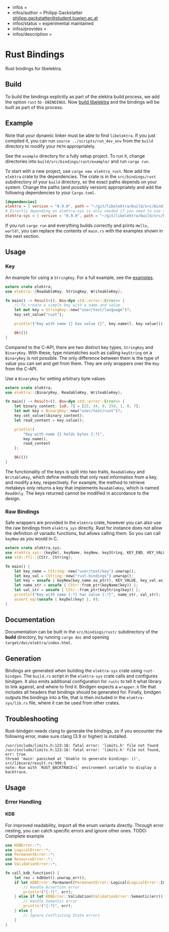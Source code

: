 - infos =
- infos/author = Philipp Gackstatter <philipp.gackstatter@student.tuwien.ac.at>
- infos/status = experimental maintained
- infos/provides =
- infos/description =

# Rust Bindings

Rust bindings for libelektra.

## Build

To build the bindings explicitly as part of the elektra build process, we add the option `rust` to `-DBINDINGS`. Now [build libelektra](../../../doc/COMPILE.md) and the bindings will be built as part of this process.

## Example

Note that your dynamic linker must be able to find `libelektra`. If you just compiled it, you can run `source ../scripts/run_dev_env` from the `build` directory to modify your `PATH` appropriately.

See the `example` directory for a fully setup project. To run it, change directories into `build/src/bindings/rust/example/` and run `cargo run`.

To start with a new project, use `cargo new elektra_rust`. Now add the `elektra` crate to the dependencies. The crate is in the `src/bindings/rust` subdirectory of your `build` directory, so the exact paths depends on your system. Change the paths (and possibly version) appropriately and add the following dependencies to your `Cargo.toml`.

```toml
[dependencies]
elektra = { version = "0.9.0", path = "~/git/libelektra/build/src/bindings/rust/elektra" }
# Directly depending on elektra-sys is only needed if you need to use the raw bindings
elektra-sys = { version = "0.9.0", path = "~/git/libelektra/build/src/bindings/rust/elektra-sys" }
```

If you run `cargo run` and everything builds correctly and prints `Hello, world!`, you can replace the contents of `main.rs` with the examples shown in the next section.

## Usage

### Key

An example for using a `StringKey`. For a full example, see the [examples](elektra/src/examples.rs).

```rust
extern crate elektra;
use elektra::{ReadableKey, StringKey, WriteableKey};

fn main() -> Result<(), Box<dyn std::error::Error>> {
    // To create a simple key with a name and value
    let mut key = StringKey::new("user/test/language")?;
    key.set_value("rust");

    println!("Key with name {} has value {}", key.name(), key.value());

    Ok(())
}
```

Compared to the C-API, there are two distinct key types, `StringKey` and `BinaryKey`. With these, type mismatches such as calling `keyString` on a `BinaryKey` is not possible. The only difference between them is the type of value you can set and get from them. They are only wrappers over the `Key` from the C-API.

Use a `BinaryKey` for setting arbitrary byte values.

```rust
extern crate elektra;
use elektra::{BinaryKey, ReadableKey, WriteableKey};

fn main() -> Result<(), Box<dyn std::error::Error>> {
    let binary_content: [u8; 7] = [25, 34, 0, 254, 1, 0, 7];
    let mut key = BinaryKey::new("user/test/rust")?;
    key.set_value(&binary_content);
    let read_content = key.value();

    println!(
        "Key with name {} holds bytes {:?}",
        key.name(),
        read_content
    );

    Ok(())
}
```

The functionality of the keys is split into two traits, `ReadableKey` and `WritableKey`, which define methods that only read information from a key, and modify a key, respectively. For example, the method to retrieve metakeys only returns a key that implements `ReadableKey`, which is named `ReadOnly`. The keys returned cannot be modified in accordance to the design.

### Raw Bindings

Safe wrappers are provided in the `elektra` crate, however you can also use the raw bindings from `elektra_sys` directly. Rust for instance does not allow the definition of variadic functions, but allows calling them. So you can call `keyNew` as you would in C.

```rust
extern crate elektra_sys;
use elektra_sys::{keyDel, keyName, keyNew, keyString, KEY_END, KEY_VALUE};
use std::ffi::{CStr, CString};

fn main() {
    let key_name = CString::new("user/test/key").unwrap();
    let key_val = CString::new("rust-bindings").unwrap();
    let key = unsafe { keyNew(key_name.as_ptr(), KEY_VALUE, key_val.as_ptr(), KEY_END) };
    let name_str = unsafe { CStr::from_ptr(keyName(key)) };
    let val_str = unsafe { CStr::from_ptr(keyString(key)) };
    println!("Key with name {:?} has value {:?}", name_str, val_str);
    assert_eq!(unsafe { keyDel(key) }, 0);
}
```

## Documentation

Documentation can be built in the `src/bindings/rust/` subdirectory of the **build** directory, by running `cargo doc` and opening `target/doc/elektra/index.html`.

## Generation

Bindings are generated when building the `elektra-sys` crate using `rust-bindgen`. The `build.rs` script in the `elektra-sys` crate calls and configures bindgen. It also emits additional configuration for `rustc` to tell it what library to link against, and where to find it.
Bindgen expects a `wrapper.h` file that includes all headers that bindings should be generated for. Finally, bindgen outputs the bindings into a file, that is then included in the `elektra-sys/lib.rs` file, where it can be used from other crates.

## Troubleshooting

Rust-bindgen needs clang to generate the bindings, so if you encounter the following error, make sure clang (3.9 or higher) is installed.

```
/usr/include/limits.h:123:16: fatal error: 'limits.h' file not found
/usr/include/limits.h:123:16: fatal error: 'limits.h' file not found, err: true
thread 'main' panicked at 'Unable to generate bindings: ()', src/libcore/result.rs:999:5
note: Run with `RUST_BACKTRACE=1` environment variable to display a backtrace.
```

## Usage

### Error Handling

#### KDB

For improved readability, import all the enum variants directly. Through error nesting, you can catch specific errors and ignore other ones.
TODO: Complete example

```rust
use KDBError::*;
use LogicalError::*;
use PermanentError::*;
use ResourceError::*;
use ValidationError::*;

fn call_kdb_function() {
    let res = kdbGet().unwrap_err();
    if let KDBError::Permanent(PermanentError::Logical(LogicalError::Internal(err))) = res {
        // Handle Assertion error
        println!("{:?}", err);
    } else if let KDBError::Validation(ValidationError::Semantic(err)) = res {
        // Handle Semantic error
        println!("{:?}", err);
    } else {
        // Ignore Conflicting State errors
    }
}
```
